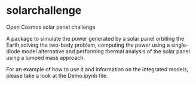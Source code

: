 # solarchallenge
Open Cosmos solar panel challenge

A package to simulate the power generated by a solar panel orbiting the Earth,solving the two-body problem, computing the power using a single-diode model alternative and performing thermal analysis of the solar panel using a lumped mass approach.

For an example of how to use it and information on the integrated models, please take a look at the Demo.ipynb file.

